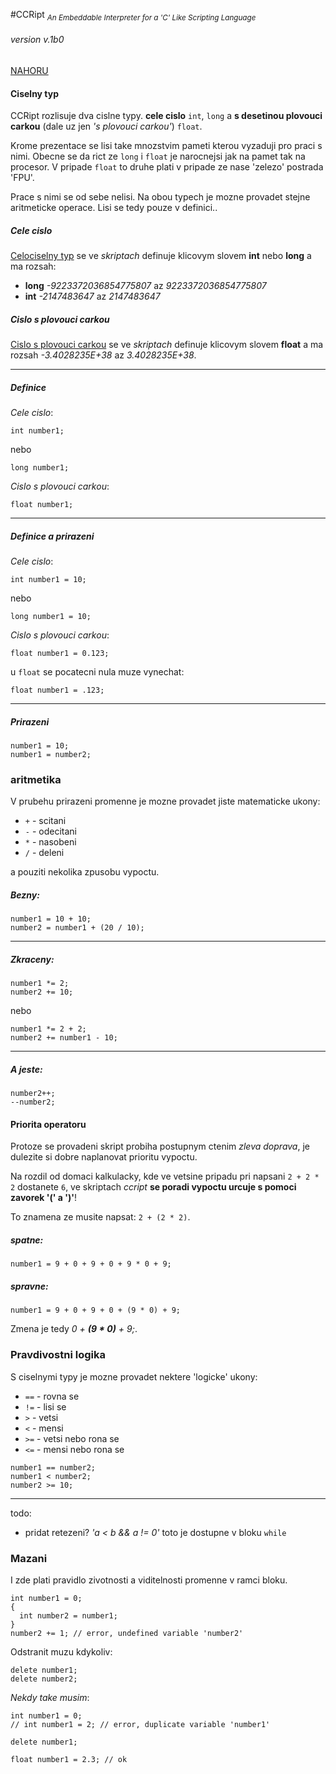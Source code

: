 #CCRipt <sub>*An Embeddable Interpreter for a 'C' Like Scripting Language*</sub>

###### *version* v.1b0

[NAHORU](readme.md)

#### Ciselny typ

CCRipt rozlisuje dva cislne typy. **cele cislo** `int`, `long` a **s desetinou plovouci carkou** (dale uz jen *'s plovouci carkou'*) `float`.

Krome prezentace se lisi take mnozstvim pameti kterou vyzaduji pro praci s nimi. Obecne se da rict ze `long` i `float` je narocnejsi jak na pamet tak na procesor. V pripade `float` to druhe plati v pripade ze nase 'zelezo' postrada 'FPU'.

Prace s nimi se od sebe nelisi. Na obou typech je mozne provadet stejne aritmeticke operace. Lisi se tedy pouze v definici..

##### Cele cislo

[Celociselny typ](https://en.wikipedia.org/wiki/Integer_%28computer_science%29) se ve *skriptach* definuje klicovym slovem **int** nebo **long** a ma rozsah:

 - **long** *-9223372036854775807* az *9223372036854775807*
 - **int** *-2147483647* az *2147483647*

##### Cislo s plovouci carkou

[Cislo s plovouci carkou](https://en.cppreference.com/w/cpp/keyword/float) se ve *skriptach* definuje klicovym slovem **float** a ma rozsah *-3.4028235E+38* az *3.4028235E+38*.

-----------------------

##### Definice

*Cele cislo*:

```
int number1;
```

nebo 

```
long number1;
```

*Cislo s plovouci carkou*:

```
float number1;
```

------------------------

##### Definice a prirazeni

*Cele cislo*:

```
int number1 = 10;
```

nebo 

```
long number1 = 10;
```

*Cislo s plovouci carkou*:

```
float number1 = 0.123;
```

u `float` se pocatecni nula muze vynechat:

```
float number1 = .123;
```

--------------------------

##### Prirazeni

```
number1 = 10;
number1 = number2;
```

### aritmetika

V prubehu prirazeni promenne je mozne provadet jiste matematicke ukony:
 - `+` - scitani
 - `-` - odecitani
 - `*` - nasobeni
 - `/` - deleni
 

 a pouziti nekolika zpusobu vypoctu.

##### Bezny:

```
number1 = 10 + 10;
number2 = number1 + (20 / 10);
```

-----------------------------

##### Zkraceny:
  
```
number1 *= 2;
number2 += 10;
```

  nebo

```
number1 *= 2 + 2;
number2 += number1 - 10;
```

------------------------

##### A jeste:

```
number2++;
--number2;
```

#### Priorita operatoru

Protoze se provadeni skript probiha postupnym ctenim *zleva doprava*, je dulezite si dobre naplanovat prioritu vypoctu.

Na rozdil od domaci kalkulacky, kde ve vetsine pripadu pri napsani `2 + 2 * 2` dostanete `6`, ve skriptach *ccript* **se poradi vypoctu urcuje s pomoci zavorek '(' a ')'**!

To znamena ze musite napsat: `2 + (2 * 2)`.

##### spatne:

```
number1 = 9 + 0 + 9 + 0 + 9 * 0 + 9;
```

##### spravne:

```
number1 = 9 + 0 + 9 + 0 + (9 * 0) + 9;
```

Zmena je tedy <i>0 + **(9 * 0)** + 9;</i>.


### Pravdivostni logika

S ciselnymi typy je mozne provadet nektere 'logicke' ukony:
 - `==` - rovna se
 - `!=` - lisi se
 - `>`  - vetsi
 - `<`  - mensi
 - `>=` - vetsi nebo rona se
 - `<=` - mensi nebo rona se
 
```
number1 == number2;
number1 < number2;
number2 >= 10;
```
-----------------------

todo: 
 - pridat retezeni? *'a < b && a != 0'* toto je dostupne v bloku `while`
  

### Mazani 

I zde plati pravidlo zivotnosti a viditelnosti promenne v ramci bloku.
 
```
int number1 = 0;
{
  int number2 = number1;
}
number2 += 1; // error, undefined variable 'number2'
```

Odstranit muzu kdykoliv: 

```
delete number1;
delete number2;
 ```
 
*Nekdy take musim*: 
 
```
int number1 = 0;
// int number1 = 2; // error, duplicate variable 'number1'

delete number1;

float number1 = 2.3; // ok
 ```

 